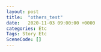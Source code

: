 ```yaml
---
layout: post
title:  "others_test"
date:   2020-11-03 09:00:00 +0000
categories: Etc
Tags: Story Etc
SceneCode: []
---
```

